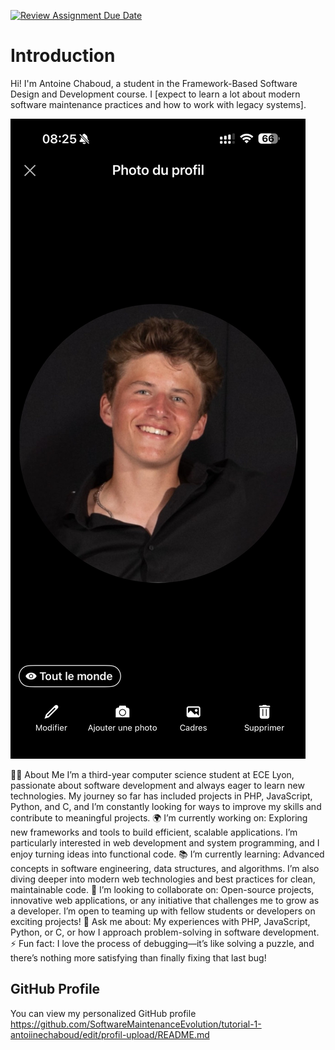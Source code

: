 [![Review Assignment Due Date](https://classroom.github.com/assets/deadline-readme-button-22041afd0340ce965d47ae6ef1cefeee28c7c493a6346c4f15d667ab976d596c.svg)](https://classroom.github.com/a/LQr4ft17)
# Introduction
Hi! I'm Antoine Chaboud, a student in the Framework-Based Software Design and Development course. 
I [expect to learn a lot about modern software maintenance practices and how to work with legacy systems].

![My Image](photoAntoineGithub.jpg)  <!-- Link to the uploaded image -->


👨‍💻 About Me
I’m a third-year computer science student at ECE Lyon, passionate about software development and always eager to learn new technologies. My journey so far has included projects in PHP, JavaScript, Python, and C, and I’m constantly looking for ways to improve my skills and contribute to meaningful projects.
🌍 I’m currently working on:
Exploring new frameworks and tools to build efficient, scalable applications. I’m particularly interested in web development and system programming, and I enjoy turning ideas into functional code.
📚 I’m currently learning:
Advanced concepts in software engineering, data structures, and algorithms. I’m also diving deeper into modern web technologies and best practices for clean, maintainable code.
🤝 I’m looking to collaborate on:
Open-source projects, innovative web applications, or any initiative that challenges me to grow as a developer. I’m open to teaming up with fellow students or developers on exciting projects!
💬 Ask me about:
My experiences with PHP, JavaScript, Python, or C, or how I approach problem-solving in software development.
⚡ Fun fact:
I love the process of debugging—it’s like solving a puzzle, and there’s nothing more satisfying than finally fixing that last bug!

## GitHub Profile

You can view my personalized GitHub profile https://github.com/SoftwareMaintenanceEvolution/tutorial-1-antoiinechaboud/edit/profil-upload/README.md

